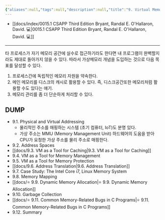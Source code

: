 ```yaml
---
{"aliases":null,"tags":null,"description":null,"title":"9. Virtual Memory {CSAPP}","created":"2023-09-08T15:51:18","updated":"2024-01-18T21:28:58","dg-publish":true,"permalink":"/docs/9. Virtual Memory {CSAPP}/","dgPassFrontmatter":true}
---
```


- [[docs/index/0015.1 CSAPP Third Edition Bryant, Randal E. O'Hallaron, David. 💻\|0015.1 CSAPP Third Edition Bryant, Randal E. O'Hallaron, David. 💻]]
___

타 프로세스가 자기 메모리 공간에 실수로 접근하기라도 한다면 내 프로그램이 완벽할지라도 제대로 돌아가지 않을 수 있다. 따라서 가상메모리 개념을 도입하는 것으로 다음 목표를 달성할 수 있다.

1. 프로세스간에 독립적인 메모리 자원을 약속한다.
2. 메인 메모리를 디스크의 캐시로 활용할 수 있다. 즉, 디스크공간또한 메모리처럼 활용할 수도 있다는 얘기.
3. 메모리 관리를 좀 더 단순하게 처리할 수 있다.

## DUMP

- 9.1. Physical and Virtual Addressing
	- 물리적인 주소를 매핑하는 시스템 (초기 컴퓨터, IoT)도 분명 있다. 
	- 가상 주소는 MMU (Memory Management Unit) 하드웨어의 도움을 받아 CPU가 요청한 가상 주소를 물리 주소로 매핑한다.
- 9.2. Address Spaces
- [[docs/9.3. VM as a Tool for Caching\|9.3. VM as a Tool for Caching]]
- 9.4. VM as a Tool for Memory Management
- 9.5. VM as a Tool for Memory Protection
- [[docs/9.6. Address Translation\|9.6. Address Translation]]
- 9.7. Case Study: The Intel Core i7, Linux Memory System
- 9.8. Memory Mapping
- [[docs/⭐️ 9.9. Dynamic Memory Allocation\|⭐️ 9.9. Dynamic Memory Allocation]]
- 9.10. Garbage Collection
- [[docs/⭐️ 9.11. Common Memory-Related Bugs in C Programs\|⭐️ 9.11. Common Memory-Related Bugs in C Programs]]
- 9.12. Summary
